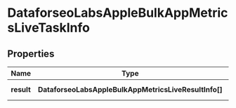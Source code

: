# DataforseoLabsAppleBulkAppMetricsLiveTaskInfo

## Properties

| Name | Type | Description | Notes |
|------------ | ------------- | ------------- | -------------|
**result** | **DataforseoLabsAppleBulkAppMetricsLiveResultInfo[]** | array of results |[optional]|